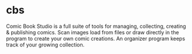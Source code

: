 # cbs
Comic Book Studio is a full suite of tools for managing, collecting, creating &amp; publishing comics. Scan images load from files or draw directly in the program to create your own comic creations. An organizer program keeps track of your growing collection.
